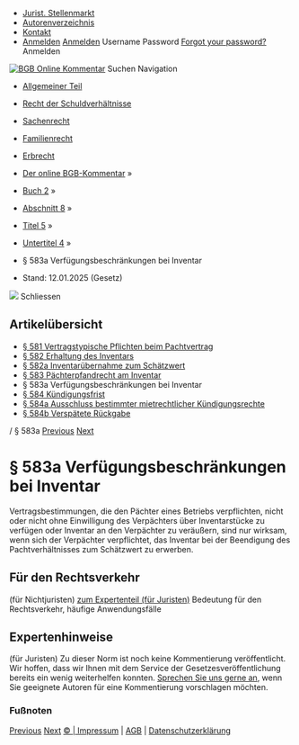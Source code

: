   * [Jurist. Stellenmarkt](https://bgb.kommentar.de/Buch-2/Abschnitt-8/Titel-5/Untertitel-4/</job-board> "Jurist. Stellenmarkt")
  * [Autorenverzeichnis](https://bgb.kommentar.de/Buch-2/Abschnitt-8/Titel-5/Untertitel-4/</Autorenverzeichnis> "Autorenverzeichnis")
  * [Kontakt](https://bgb.kommentar.de/Buch-2/Abschnitt-8/Titel-5/Untertitel-4/</Kontakt>)
  * [Anmelden](https://bgb.kommentar.de/Buch-2/Abschnitt-8/Titel-5/Untertitel-4/<#login> "show login form") [Anmelden](https://bgb.kommentar.de/Buch-2/Abschnitt-8/Titel-5/Untertitel-4/<#> "hide login form") Username Password
[Forgot your password?](https://bgb.kommentar.de/Buch-2/Abschnitt-8/Titel-5/Untertitel-4/</user/forgotpassword>) Anmelden 


[![BGB Online Kommentar](https://bgb.kommentar.de/extension/bgb/design/bgb/images/logo.png)](https://bgb.kommentar.de/Buch-2/Abschnitt-8/Titel-5/Untertitel-4/</> "BGB Online Kommentar")
Suchen
Navigation
  * [Allgemeiner Teil](https://bgb.kommentar.de/Buch-2/Abschnitt-8/Titel-5/Untertitel-4/</Buch-1>)
  * [Recht der Schuldverhältnisse](https://bgb.kommentar.de/Buch-2/Abschnitt-8/Titel-5/Untertitel-4/</Buch-2>)
  * [Sachenrecht](https://bgb.kommentar.de/Buch-2/Abschnitt-8/Titel-5/Untertitel-4/</Buch-3>)
  * [Familienrecht](https://bgb.kommentar.de/Buch-2/Abschnitt-8/Titel-5/Untertitel-4/</Buch-4>)
  * [Erbrecht](https://bgb.kommentar.de/Buch-2/Abschnitt-8/Titel-5/Untertitel-4/</Buch-5>)


  * [Der online BGB-Kommentar](https://bgb.kommentar.de/Buch-2/Abschnitt-8/Titel-5/Untertitel-4/</>) »
  * [Buch 2](https://bgb.kommentar.de/Buch-2/Abschnitt-8/Titel-5/Untertitel-4/</Buch-2>) »
  * [Abschnitt 8](https://bgb.kommentar.de/Buch-2/Abschnitt-8/Titel-5/Untertitel-4/</Buch-2/Abschnitt-8>) »
  * [Titel 5](https://bgb.kommentar.de/Buch-2/Abschnitt-8/Titel-5/Untertitel-4/</Buch-2/Abschnitt-8/Titel-5>) »
  * [Untertitel 4](https://bgb.kommentar.de/Buch-2/Abschnitt-8/Titel-5/Untertitel-4/</Buch-2/Abschnitt-8/Titel-5/Untertitel-4>) »
  * § 583a Verfügungsbeschränkungen bei Inventar 
  * Stand: 12.01.2025 (Gesetz) 


![](https://vg01.met.vgwort.de/na/1c9909529ead4f509072c06d9081a7d5)
Schliessen 
## Artikelübersicht
  * [ § 581 Vertragstypische Pflichten beim Pachtvertrag ](https://bgb.kommentar.de/Buch-2/Abschnitt-8/Titel-5/Untertitel-4/</Buch-2/Abschnitt-8/Titel-5/Untertitel-4/Vertragstypische-Pflichten-beim-Pachtvertrag>)
  * [ § 582 Erhaltung des Inventars ](https://bgb.kommentar.de/Buch-2/Abschnitt-8/Titel-5/Untertitel-4/</Buch-2/Abschnitt-8/Titel-5/Untertitel-4/Erhaltung-des-Inventars>)
  * [ § 582a Inventarübernahme zum Schätzwert ](https://bgb.kommentar.de/Buch-2/Abschnitt-8/Titel-5/Untertitel-4/</Buch-2/Abschnitt-8/Titel-5/Untertitel-4/Inventaruebernahme-zum-Schaetzwert>)
  * [ § 583 Pächterpfandrecht am Inventar ](https://bgb.kommentar.de/Buch-2/Abschnitt-8/Titel-5/Untertitel-4/</Buch-2/Abschnitt-8/Titel-5/Untertitel-4/Paechterpfandrecht-am-Inventar>)
  * § 583a Verfügungsbeschränkungen bei Inventar 
  * [ § 584 Kündigungsfrist ](https://bgb.kommentar.de/Buch-2/Abschnitt-8/Titel-5/Untertitel-4/</Buch-2/Abschnitt-8/Titel-5/Untertitel-4/Kuendigungsfrist>)
  * [ § 584a Ausschluss bestimmter mietrechtlicher Kündigungsrechte ](https://bgb.kommentar.de/Buch-2/Abschnitt-8/Titel-5/Untertitel-4/</Buch-2/Abschnitt-8/Titel-5/Untertitel-4/Ausschluss-bestimmter-mietrechtlicher-Kuendigungsrechte>)
  * [ § 584b Verspätete Rückgabe ](https://bgb.kommentar.de/Buch-2/Abschnitt-8/Titel-5/Untertitel-4/</Buch-2/Abschnitt-8/Titel-5/Untertitel-4/Verspaetete-Rueckgabe>)


/ § 583a 
[Previous](https://bgb.kommentar.de/Buch-2/Abschnitt-8/Titel-5/Untertitel-4/</Buch-2/Abschnitt-8/Titel-5/Untertitel-4/Paechterpfandrecht-am-Inventar> "§ 583 Pächterpfandrecht am Inventar") [Next](https://bgb.kommentar.de/Buch-2/Abschnitt-8/Titel-5/Untertitel-4/</Buch-2/Abschnitt-8/Titel-5/Untertitel-4/Kuendigungsfrist> "§ 584 Kündigungsfrist")
# § 583a Verfügungsbeschränkungen bei Inventar
Vertragsbestimmungen, die den Pächter eines Betriebs verpflichten, nicht oder nicht ohne Einwilligung des Verpächters über Inventarstücke zu verfügen oder Inventar an den Verpächter zu veräußern, sind nur wirksam, wenn sich der Verpächter verpflichtet, das Inventar bei der Beendigung des Pachtverhältnisses zum Schätzwert zu erwerben.
## Für den Rechtsverkehr 
(für Nichtjuristen)
[zum Expertenteil (für Juristen)](https://bgb.kommentar.de/Buch-2/Abschnitt-8/Titel-5/Untertitel-4/<#expertenhinweise>)
Bedeutung für den Rechtsverkehr, häufige Anwendungsfälle
## Expertenhinweise
(für Juristen)
Zu dieser Norm ist noch keine Kommentierung veröffentlicht. Wir hoffen, dass wir Ihnen mit dem Service der Gesetzesveröffentlichung bereits ein wenig weiterhelfen konnten. [Sprechen Sie uns gerne an](https://bgb.kommentar.de/Buch-2/Abschnitt-8/Titel-5/Untertitel-4/</Kontakt>), wenn Sie geeignete Autoren für eine Kommentierung vorschlagen möchten. 
### Fußnoten
[Previous](https://bgb.kommentar.de/Buch-2/Abschnitt-8/Titel-5/Untertitel-4/</Buch-2/Abschnitt-8/Titel-5/Untertitel-4/Paechterpfandrecht-am-Inventar> "§ 583 Pächterpfandrecht am Inventar") [Next](https://bgb.kommentar.de/Buch-2/Abschnitt-8/Titel-5/Untertitel-4/</Buch-2/Abschnitt-8/Titel-5/Untertitel-4/Kuendigungsfrist> "§ 584 Kündigungsfrist")
[© | Impressum](https://bgb.kommentar.de/Buch-2/Abschnitt-8/Titel-5/Untertitel-4/</Kontakt>) | [AGB](https://bgb.kommentar.de/Buch-2/Abschnitt-8/Titel-5/Untertitel-4/</AGB>) | [Datenschutzerklärung](https://bgb.kommentar.de/Buch-2/Abschnitt-8/Titel-5/Untertitel-4/</Datenschutzerklaerung-fuer-Leser>)
